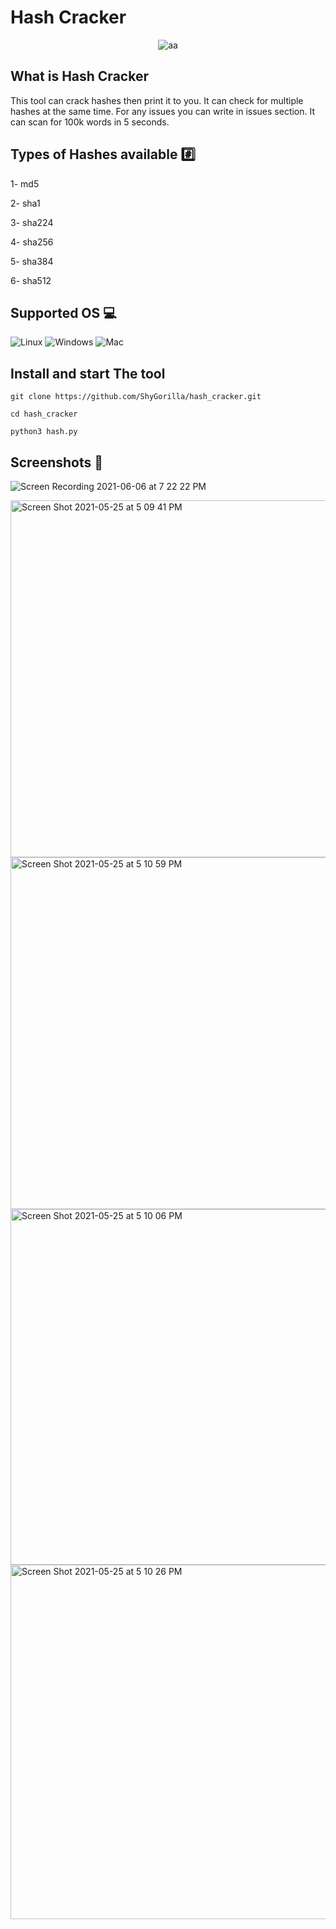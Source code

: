 # Hash Cracker

<p width="493" style="text-align:center;"><img src="https://user-images.githubusercontent.com/73632576/120908641-47a2df00-c67d-11eb-9b56-1c6268057f6f.png" alt="aa"></p>

## What is Hash Cracker 
This tool can crack hashes then print it to you. It can check for multiple hashes at the same time. For any issues you can write in issues section. It can scan for 100k words in 5 seconds.

## Types of Hashes available #️⃣
1- md5

2- sha1

3- sha224

4- sha256

5- sha384

6- sha512

## Supported OS 💻

![Linux](https://img.shields.io/badge/-Linux-000000?style=flat&logo=linux&logoColor=FCC624)
![Windows](http://img.shields.io/badge/-Windows-0078D6?style=flat-square&logo=windows&logoColor=ffffff)
![Mac](http://img.shields.io/badge/-Mac-0078D6?style=flat-square&logo=apple&logoColor=ffffff)

## Install and start The tool 

`git clone https://github.com/ShyGorilla/hash_cracker.git`

`cd hash_cracker`

`python3 hash.py`

## Screenshots 📸

![Screen Recording 2021-06-06 at 7 22 22 PM](https://user-images.githubusercontent.com/73632576/120930098-efabbd00-c6fc-11eb-92ce-0fca38fe9d01.gif)

<img width="571" alt="Screen Shot 2021-05-25 at 5 09 41 PM" src="https://user-images.githubusercontent.com/73632576/119505421-fdb52180-bd7d-11eb-8c9e-f99d65a4f651.png">

<img width="563" alt="Screen Shot 2021-05-25 at 5 10 59 PM" src="https://user-images.githubusercontent.com/73632576/119505632-348b3780-bd7e-11eb-8053-94ab3e6ec173.png">

<img width="569" alt="Screen Shot 2021-05-25 at 5 10 06 PM" src="https://user-images.githubusercontent.com/73632576/119505488-11608800-bd7e-11eb-86a5-e8f4e66bf649.png">

<img width="567" alt="Screen Shot 2021-05-25 at 5 10 26 PM" src="https://user-images.githubusercontent.com/73632576/119505514-18879600-bd7e-11eb-838d-426e8c785a11.png">
